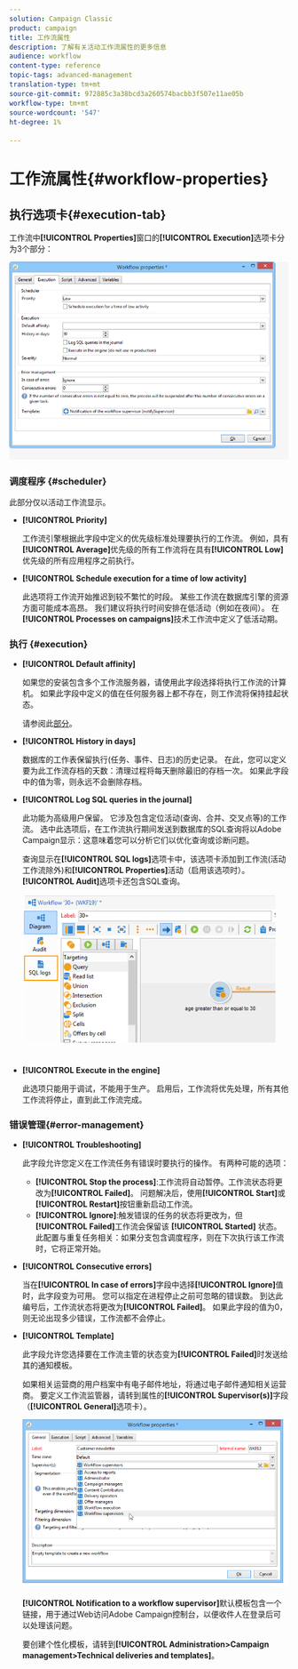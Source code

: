 ```yaml
---
solution: Campaign Classic
product: campaign
title: 工作流属性
description: 了解有关活动工作流属性的更多信息
audience: workflow
content-type: reference
topic-tags: advanced-management
translation-type: tm+mt
source-git-commit: 972885c3a38bcd3a260574bacbb3f507e11ae05b
workflow-type: tm+mt
source-wordcount: '547'
ht-degree: 1%

---
```



# 工作流属性{#workflow-properties}

## 执行选项卡{#execution-tab}

工作流中&#x200B;**[!UICONTROL Properties]**&#x200B;窗口的&#x200B;**[!UICONTROL Execution]**&#x200B;选项卡分为3个部分：

![](assets/wf_execution_tab.png)

### 调度程序 {#scheduler}

此部分仅以活动工作流显示。

* **[!UICONTROL Priority]**

   工作流引擎根据此字段中定义的优先级标准处理要执行的工作流。 例如，具有&#x200B;**[!UICONTROL Average]**&#x200B;优先级的所有工作流将在具有&#x200B;**[!UICONTROL Low]**&#x200B;优先级的所有应用程序之前执行。

* **[!UICONTROL Schedule execution for a time of low activity]**

   此选项将工作流开始推迟到较不繁忙的时段。 某些工作流在数据库引擎的资源方面可能成本高昂。 我们建议将执行时间安排在低活动（例如在夜间）。 在&#x200B;**[!UICONTROL Processes on campaigns]**&#x200B;技术工作流中定义了低活动期。

### 执行 {#execution}

* **[!UICONTROL Default affinity]**

   如果您的安装包含多个工作流服务器，请使用此字段选择将执行工作流的计算机。 如果此字段中定义的值在任何服务器上都不存在，则工作流将保持挂起状态。

   请参阅此[部分](../../installation/using/configuring-campaign-server.md#high-availability-workflows-and-affinities)。

* **[!UICONTROL History in days]**

   数据库的工作表保留执行(任务、事件、日志)的历史记录。 在此，您可以定义要为此工作流存档的天数：清理过程将每天删除最旧的存档一次。 如果此字段中的值为零，则永远不会删除存档。

* **[!UICONTROL Log SQL queries in the journal]**

   此功能为高级用户保留。 它涉及包含定位活动(查询、合并、交叉点等)的工作流。 选中此选项后，在工作流执行期间发送到数据库的SQL查询将以Adobe Campaign显示：这意味着您可以分析它们以优化查询或诊断问题。

   查询显示在&#x200B;**[!UICONTROL SQL logs]**&#x200B;选项卡中，该选项卡添加到工作流(活动工作流除外)和&#x200B;**[!UICONTROL Properties]**&#x200B;活动（启用该选项时）。 **[!UICONTROL Audit]**&#x200B;选项卡还包含SQL查询。

   ![](assets/wf_tab_log_sql.png)

* **[!UICONTROL Execute in the engine]**

   此选项只能用于调试，不能用于生产。 启用后，工作流将优先处理，所有其他工作流将停止，直到此工作流完成。

### 错误管理{#error-management}

* **[!UICONTROL Troubleshooting]**

   此字段允许您定义在工作流任务有错误时要执行的操作。 有两种可能的选项：

   * **[!UICONTROL Stop the process]**:工作流将自动暂停。工作流状态将更改为&#x200B;**[!UICONTROL Failed]**。 问题解决后，使用&#x200B;**[!UICONTROL Start]**&#x200B;或&#x200B;**[!UICONTROL Restart]**&#x200B;按钮重新启动工作流。
   * **[!UICONTROL Ignore]**:触发错误的任务的状态将更改为，但 **[!UICONTROL Failed]**&#x200B;工作流会保留该 **[!UICONTROL Started]** 状态。此配置与重复任务相关：如果分支包含调度程序，则在下次执行该工作流时，它将正常开始。

* **[!UICONTROL Consecutive errors]**

   当在&#x200B;**[!UICONTROL In case of errors]**&#x200B;字段中选择&#x200B;**[!UICONTROL Ignore]**&#x200B;值时，此字段变为可用。 您可以指定在进程停止之前可忽略的错误数。 到达此编号后，工作流状态将更改为&#x200B;**[!UICONTROL Failed]**。 如果此字段的值为0，则无论出现多少错误，工作流都不会停止。

* **[!UICONTROL Template]**

   此字段允许您选择要在工作流主管的状态变为&#x200B;**[!UICONTROL Failed]**&#x200B;时发送给其的通知模板。

   如果相关运营商的用户档案中有电子邮件地址，将通过电子邮件通知相关运营商。 要定义工作流监管器，请转到属性的&#x200B;**[!UICONTROL Supervisor(s)]**&#x200B;字段（**[!UICONTROL General]**&#x200B;选项卡）。

   ![](assets/wf-properties_select-supervisors.png)

   **[!UICONTROL Notification to a workflow supervisor]**&#x200B;默认模板包含一个链接，用于通过Web访问Adobe Campaign控制台，以便收件人在登录后可以处理该问题。

   要创建个性化模板，请转到&#x200B;**[!UICONTROL Administration>Campaign management>Technical deliveries and templates]**。

